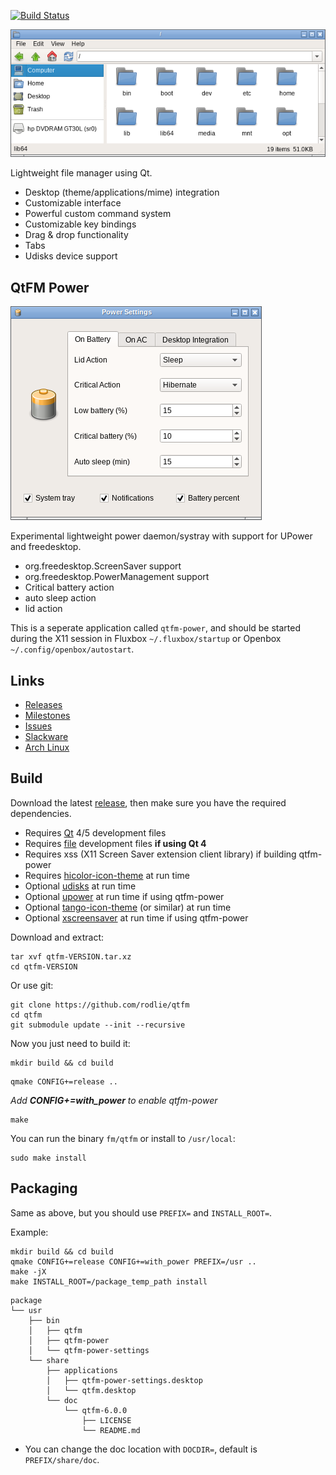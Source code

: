 [![Build Status](https://travis-ci.org/rodlie/qtfm.svg?branch=master)](https://travis-ci.org/rodlie/qtfm)

![screenshot](qtfm.png)

Lightweight file manager using Qt.

 * Desktop (theme/applications/mime) integration
 * Customizable interface
 * Powerful custom command system
 * Customizable key bindings
 * Drag & drop functionality
 * Tabs
 * Udisks device support

## QtFM Power

![screenshot2](qtfm-power.png)

Experimental lightweight power daemon/systray with support for UPower and freedesktop.

 * org.freedesktop.ScreenSaver support
 * org.freedesktop.PowerManagement support
 * Critical battery action
 * auto sleep action
 * lid action
   
This is a seperate application called ``qtfm-power``, and should be started during the X11 session in Fluxbox ``~/.fluxbox/startup`` or Openbox ``~/.config/openbox/autostart``.

## Links

 * [Releases](https://github.com/rodlie/qtfm/releases)
 * [Milestones](https://github.com/rodlie/qtfm/milestones)
 * [Issues](https://github.com/rodlie/qtfm/issues)
 * [Slackware](https://slackbuilds.org/repository/14.2/system/qtfm/)
 * [Arch Linux](https://aur.archlinux.org/packages/qtfm/)
 
## Build

Download the latest [release](https://github.com/rodlie/qtfm/releases), then make sure you have the required dependencies.

* Requires [Qt](http://qt.io) 4/5 development files
* Requires [file](http://darwinsys.com/file/) development files **if using Qt 4**
* Requires xss (X11 Screen Saver extension client library) if building qtfm-power
* Requires [hicolor-icon-theme](https://www.freedesktop.org/wiki/Software/icon-theme/) at run time
* Optional [udisks](https://www.freedesktop.org/wiki/Software/udisks/) at run time
* Optional [upower](https://upower.freedesktop.org/) at run time if using qtfm-power
* Optional [tango-icon-theme](http://tango.freedesktop.org) (or similar) at run time
* Optional [xscreensaver](https://www.jwz.org/xscreensaver/) at run time if using qtfm-power

Download and extract:
```
tar xvf qtfm-VERSION.tar.xz
cd qtfm-VERSION
```

Or use git:
```
git clone https://github.com/rodlie/qtfm
cd qtfm
git submodule update --init --recursive
```

Now you just need to build it:

```
mkdir build && cd build
```

```
qmake CONFIG+=release ..
```
_Add **CONFIG+=with_power** to enable qtfm-power_

```
make
```

You can run the binary ``fm/qtfm`` or install to ``/usr/local``:
```
sudo make install
```

## Packaging

Same as above, but you should use ``PREFIX=`` and ``INSTALL_ROOT=``.

Example:

```
mkdir build && cd build
qmake CONFIG+=release CONFIG+=with_power PREFIX=/usr ..
make -jX
make INSTALL_ROOT=/package_temp_path install
```
```
package
└── usr
    ├── bin
    │   ├── qtfm
    │   ├── qtfm-power
    │   └── qtfm-power-settings
    └── share
        ├── applications
        │   ├── qtfm-power-settings.desktop
        │   └── qtfm.desktop
        └── doc
            └── qtfm-6.0.0
                ├── LICENSE
                └── README.md
```
* You can change the doc location with ``DOCDIR=``, default is ``PREFIX/share/doc``.

